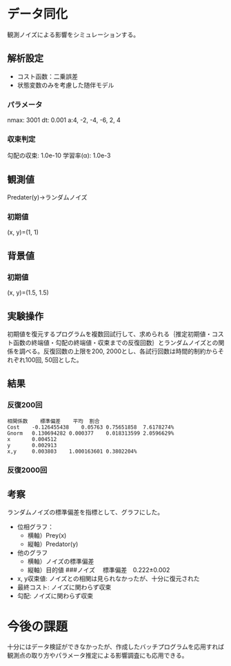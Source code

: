 # データ同化
観測ノイズによる影響をシミュレーションする。

## 解析設定
- コスト函数：二乗誤差
- 状態変数のみを考慮した随伴モデル
### パラメータ
nmax: 3001
dt: 0.001
a:4, -2, -4, -6, 2, 4

### 収束判定
勾配の収束: 1.0e-10
学習率(α): 1.0e-3

## 観測値
Predater(y)->ランダムノイズ
### 初期値
(x, y)=(1, 1)

## 背景値
### 初期値
(x, y)=(1.5, 1.5)

## 実験操作
初期値を復元するプログラムを複数回試行して、求められる｛推定初期値・コスト函数の終端値・勾配の終端値・収束までの反復回数｝とランダムノイズとの関係を調べる。反復回数の上限を200, 2000とし、各試行回数は時間的制約からそれぞれ100回, 50回とした。

## 結果
### 反復200回
	相関係数	標準偏差	平均	割合
	Cost	-0.126455438	0.05763	0.75651858	7.6178274%
	Gnorm	0.130694282	0.000377	0.018313599	2.0596629%
	x		0.004512		
	y		0.002913		
	x,y		0.003803	1.000163601	0.3802204%

### 反復2000回


## 考察
ランダムノイズの標準偏差を指標として、グラフにした。
- 位相グラフ：
  - 横軸）Prey(x)
  - 縦軸）Predator(y)
- 他のグラフ
  - 横軸）ノイズの標準偏差
  - 縦軸）目的値
###ノイズ
　標準偏差　0.222±0.002
- x, y収束値: ノイズとの相関は見られなかったが、十分に復元された
- 最終コスト: ノイズに関わらず収束
- 勾配: ノイズに関わらず収束

# 今後の課題
十分にはデータ検証ができなかったが、作成したバッチプログラムを応用すれば観測点の取り方やパラメータ推定による影響調査にも応用できる。
